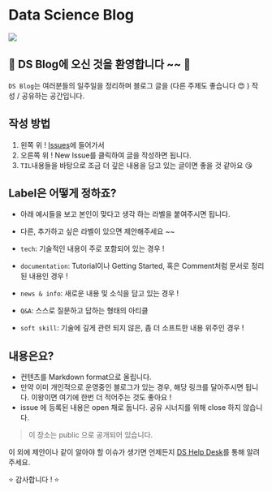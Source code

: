 # Data Science Blog

<img src='https://user-images.githubusercontent.com/6457691/92993160-9d04f200-f52a-11ea-8112-70a4f8616f4d.jpg'>

## :blossom: DS Blog에 오신 것을 환영합니다 ~~ :blossom:

`DS Blog`는 여러분들의 일주일을 정리하며 블로그 글을 (다른 주제도 좋습니다 :heart_eyes: ) 작성 / 공유하는 공간입니다.

## 작성 방법

1. 왼쪽 위 ! [Issues](https://github.com/codestates/blog-ds/issues)에 들어가서 
2. 오른쪽 위 ! New Issue를 클릭하여 글을 작성하면 됩니다. 
3. `TIL`내용들을 바탕으로 조금 더 깊은 내용을 담고 있는 글이면 좋을 것 같아요 :kissing_heart:

## Label은 어떻게 정하죠?

- 아래 예시들을 보고 본인이 맞다고 생각 하는 라벨을 붙여주시면 됩니다. 
- 다른, 추가하고 싶은 라벨이 있으면 제안해주세요 ~~

- `tech`: 기술적인 내용이 주로 포함되어 있는 경우 !
- `documentation`: Tutorial이나 Getting Started, 혹은 Comment처럼 문서로 정리된 내용인 경우 !
- `news & info`: 새로운 내용 및 소식을 담고 있는 경우 !
- `Q&A`: 스스로 질문하고 답하는 형태의 아티클
- `soft skill`: 기술에 깊게 관련 되지 않은, 좀 더 소프트한 내용 위주인 경우 !

## 내용은요?

- 컨텐츠를 Markdown format으로 올립니다.
- 만약 이미 개인적으로 운영중인 블로그가 있는 경우, 해당 링크를 달아주시면 됩니다. 이왕이면 여기에 한번 더 적어주는 것도 좋아요 !
- issue 에 등록된 내용은 open 채로 둡니다. 공유 시너지를 위해 close 하지 않습니다. 

> 이 장소는 public 으로 공개되어 있습니다.

이 외에 제안이나 같이 알아야 할 이슈가 생기면 언제든지 [DS Help Desk](https://github.com/codestates/help-desk-ds)를 통해 알려주세요.

⭐ 감사합니다 ! ⭐

